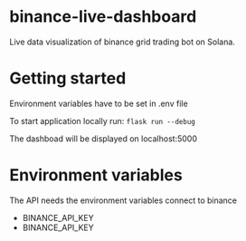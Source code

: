 # binance-live-dashboard
Live data visualization of binance grid trading bot on Solana.

# Getting started
Environment variables have to be set in .env file

To start application locally run:
`flask run --debug`

The dashboad will be displayed on localhost:5000


# Environment variables
The API needs the environment variables connect to binance
- BINANCE_API_KEY
- BINANCE_API_KEY
